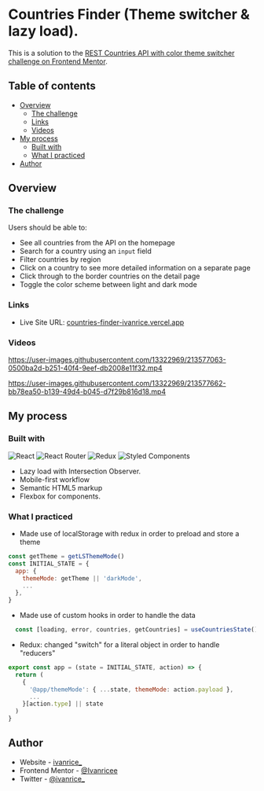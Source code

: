 #  Countries Finder (Theme switcher & lazy load).

This is a solution to the [REST Countries API with color theme switcher challenge on Frontend Mentor](https://www.frontendmentor.io/challenges/rest-countries-api-with-color-theme-switcher-5cacc469fec04111f7b848ca).

## Table of contents

- [Overview](#overview)
  - [The challenge](#the-challenge)
  - [Links](#links)
  - [Videos](#videos)
- [My process](#my-process)
  - [Built with](#built-with)
  - [What I practiced](#what-i-practiced)
- [Author](#author)


## Overview

### The challenge

Users should be able to:

- See all countries from the API on the homepage
- Search for a country using an `input` field
- Filter countries by region
- Click on a country to see more detailed information on a separate page
- Click through to the border countries on the detail page
- Toggle the color scheme between light and dark mode

### Links

- Live Site URL: [countries-finder-ivanrice.vercel.app](https://countries-finder-ivanrice.vercel.app)

### Videos

https://user-images.githubusercontent.com/13322969/213577063-0500ba2d-b251-40f4-9eef-db2008e11f32.mp4

https://user-images.githubusercontent.com/13322969/213577662-bb78ea50-b139-49d4-b045-d7f29b816d18.mp4


## My process

### Built with

![React](https://img.shields.io/badge/React-20232A?style=for-the-badge&logo=react&logoColor=61DAFB) 
![React Router](https://img.shields.io/badge/React_Router-CA4245?style=for-the-badge&logo=react-router&logoColor=white)
![Redux](https://img.shields.io/badge/Redux-593D88?style=for-the-badge&logo=redux&logoColor=white) 
![Styled Components](https://img.shields.io/badge/styled--components-DB7093?style=for-the-badge&logo=styled-components&logoColor=white)  

- Lazy load with Intersection Observer.
- Mobile-first workflow
- Semantic HTML5 markup
- Flexbox for components.


### What I practiced


- Made use of localStorage with redux in order to preload and store a theme
```js
const getTheme = getLSThemeMode()
const INITIAL_STATE = {
  app: {
    themeMode: getTheme || 'darkMode',
    ...
  },
}
```
- Made use of custom hooks in order to handle the data
```js
  const [loading, error, countries, getCountries] = useCountriesState()
```
- Redux: changed "switch" for a literal object in order to handle "reducers"
```js
export const app = (state = INITIAL_STATE, action) => {
  return (
    {
      '@app/themeMode': { ...state, themeMode: action.payload },
      ...
    }[action.type] || state
  )
}
```

## Author

- Website - [ivanrice_](https://www.instagram.com/ivanrice_)
- Frontend Mentor - [@Ivanricee](https://www.frontendmentor.io/profile/Ivanricee)
- Twitter - [@ivanrice_](https://twitter.com/ivanrice_)
